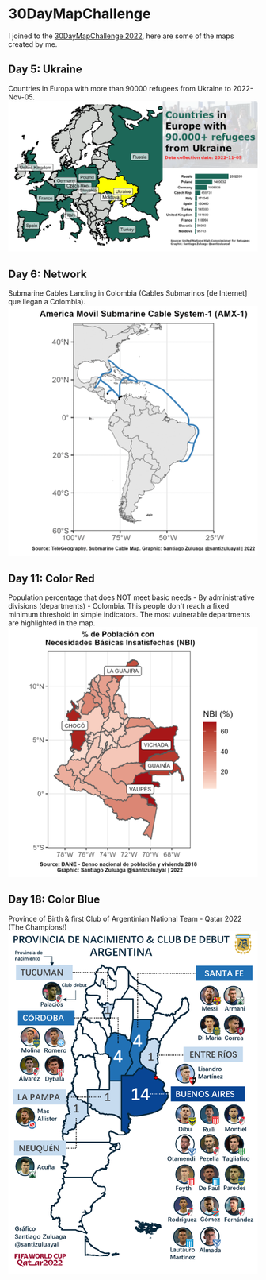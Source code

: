 # 30DayMapChallenge

I joined to the [30DayMapChallenge 2022](https://30daymapchallenge.com/), here are some of the maps created by me.

## Day 5: Ukraine

Countries in Europa with more than 90000 refugees from Ukraine to 2022-Nov-05.
![](gallery/05-Ukraine.png)

## Day 6: Network

Submarine Cables Landing in Colombia (Cables Submarinos [de Internet] que llegan a Colombia).
![](gallery/06-Network.gif)

## Day 11: Color Red

Population percentage that does NOT meet basic needs - By administrative divisions (departments) - Colombia. This people don't reach a fixed minimum threshold in simple indicators. The most vulnerable departments  are highlighted in the map.
![](gallery/11-Red.png)

## Day 18: Color Blue

Province of Birth & first Club of Argentinian National Team - Qatar 2022 (The Champions!)
![](gallery/18-Blue.png)

